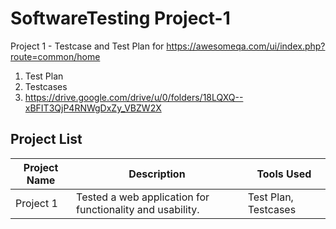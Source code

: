 # SoftwareTesting Project-1
Project 1 - Testcase and Test Plan for https://awesomeqa.com/ui/index.php?route=common/home

1. Test Plan
2. Testcases
3. https://drive.google.com/drive/u/0/folders/18LQXQ--xBFIT3QjP4RNWgDxZy_VBZW2X
## Project List
|Project Name |	Description |	Tools Used |
|-------------|-------------|------------|
|Project 1 |Tested a web application for functionality and usability.|Test Plan, Testcases|
